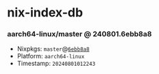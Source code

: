 # nix-index-db
### aarch64-linux/master @ 240801.6ebb8a8
- Nixpkgs: `master`@[`6ebb8a8`](https://github.com/NixOS/nixpkgs/commit/6ebb8a8a8d098845cbbc0a56c22b4aa02f018469)
- Platform: `aarch64-linux`
- Timestamp: `20240801012243`
